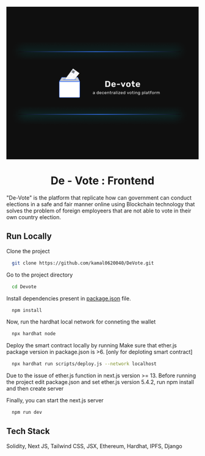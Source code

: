 <p align="center">
        <img src="assets/defaultPost.png" align="center" alt="bookverse-icon" height="400px" width="800px"  />
</p>
<h1 align="center" style="border: 0;">De - Vote : Frontend</h1>

  "De-Vote" is the platform that replicate how can government can conduct elections in a safe and fair manner online using Blockchain technology that solves the problem of foreign employeers that are not able to vote in their own country election.


## Run Locally

Clone the project

```bash
  git clone https://github.com/kamal0620040/DeVote.git
```

Go to the project directory

```bash
  cd Devote
```
Install dependencies present in [package.json](https://github.com/kamal0620040/DeVote/blob/master/package.json) file.

```bash
  npm install
```
Now, run the hardhat local network for conneting the wallet

```bash
  npx hardhat node
```

Deploy the smart contract locally by running
Make sure that ether.js package  version in package.json is >6. [only for deploting smart contract]
```bash
  npx hardhat run scripts/deploy.js --network localhost
```

Due to the issue of ether.js function in next.js version >= 13. Before running the project edit package.json and set ether.js version 5.4.2, run npm install and then create server

Finally, you can start the next.js server
```bash
  npm run dev
```


## Tech Stack
Solidity, Next JS, Tailwind CSS, JSX, Ethereum, Hardhat, IPFS, Django